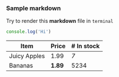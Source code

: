 ### Sample markdown

Try to render this **markdown** file in `terminal`

```js
console.log('Hi')
```

| Item         | Price    | # In stock |
| ------------ | -------- | ---------- |
| Juicy Apples | 1.99     | _7_        |
| Bananas      | **1.89** | 5234       |
